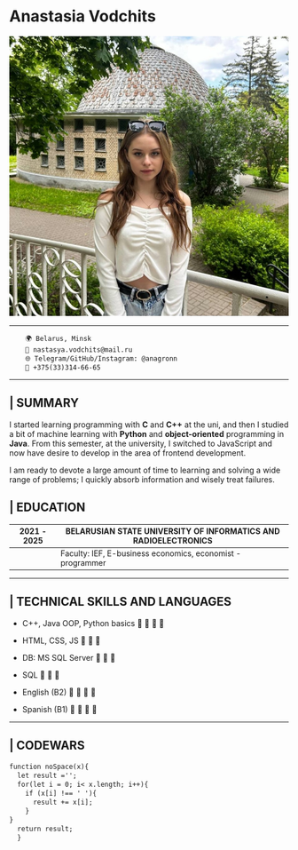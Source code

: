 # Anastasia Vodchits
![Avatar](./assets/pics/avatar.png) 

---

        🌍 Belarus, Minsk      
        📧 nastasya.vodchits@mail.ru
        🌐 Telegram/GitHub/Instagram: @anagronn
        📱 +375(33)314-66-65

---
    
## | SUMMARY

I started learning programming with **C** and **C++** at the uni, and then I studied a bit of machine learning with **Python** and **object-oriented** programming in **Java**. 
From this semester, at the university, I switched to JavaScript and now have desire to develop in the area of frontend development.

I am ready to devote a large amount of time to learning and solving a wide range of problems; I quickly absorb information and wisely treat failures.

## | EDUCATION
| 2021 - 2025 | BELARUSIAN STATE UNIVERSITY OF INFORMATICS AND RADIOELECTRONICS |
|----------|----------|
| | Faculty: IEF, E-business economics, economist - programmer | 

---

## | TECHNICAL SKILLS AND LANGUAGES
    
* C++, Java OOP, Python basics      🔘 🔘 🔘 🔘    

* HTML, CSS, JS                     🔘 🔘 🔘

* DB: MS SQL Server                 🔘 🔘 🔘

* SQL                               🔘 🔘 🔘        

* English (B2)                      🔘 🔘 🔘 🔘  

* Spanish (B1)                      🔘 🔘 🔘 🔘

---

## | CODEWARS 

```
function noSpace(x){
  let result ='';
  for(let i = 0; i< x.length; i++){
    if (x[i] !== ' '){
      result += x[i];
    }
}
  return result;
  }
```
